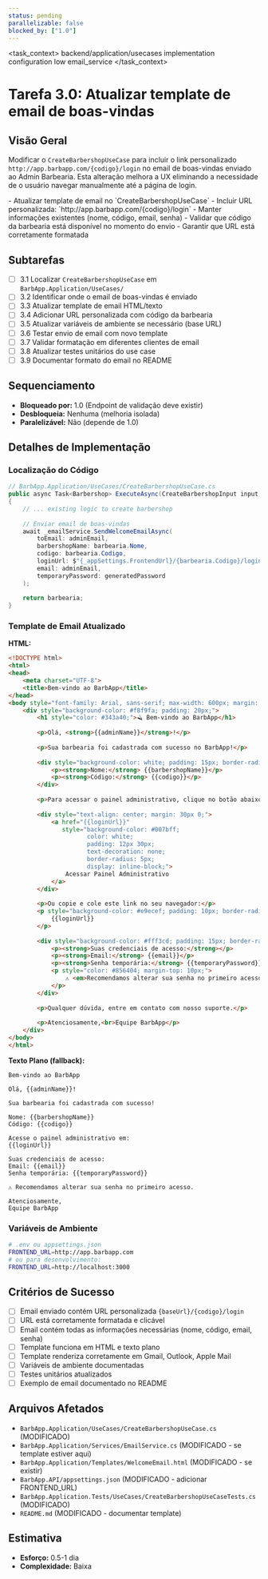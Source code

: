 ```yaml
---
status: pending
parallelizable: false
blocked_by: ["1.0"]
---
```


<task_context>
<domain>backend/application/usecases</domain>
<type>implementation</type>
<scope>configuration</scope>
<complexity>low</complexity>
<dependencies>email_service</dependencies>
<unblocks></unblocks>
</task_context>

# Tarefa 3.0: Atualizar template de email de boas-vindas

## Visão Geral

Modificar o `CreateBarbershopUseCase` para incluir o link personalizado `http://app.barbapp.com/{codigo}/login` no email de boas-vindas enviado ao Admin Barbearia. Esta alteração melhora a UX eliminando a necessidade de o usuário navegar manualmente até a página de login.

<requirements>
- Atualizar template de email no `CreateBarbershopUseCase`
- Incluir URL personalizada: `http://app.barbapp.com/{codigo}/login`
- Manter informações existentes (nome, código, email, senha)
- Validar que código da barbearia está disponível no momento do envio
- Garantir que URL está corretamente formatada
</requirements>

## Subtarefas

- [ ] 3.1 Localizar `CreateBarbershopUseCase` em `BarbApp.Application/UseCases/`
- [ ] 3.2 Identificar onde o email de boas-vindas é enviado
- [ ] 3.3 Atualizar template de email HTML/texto
- [ ] 3.4 Adicionar URL personalizada com código da barbearia
- [ ] 3.5 Atualizar variáveis de ambiente se necessário (base URL)
- [ ] 3.6 Testar envio de email com novo template
- [ ] 3.7 Validar formatação em diferentes clientes de email
- [ ] 3.8 Atualizar testes unitários do use case
- [ ] 3.9 Documentar formato do email no README

## Sequenciamento

- **Bloqueado por:** 1.0 (Endpoint de validação deve existir)
- **Desbloqueia:** Nenhuma (melhoria isolada)
- **Paralelizável:** Não (depende de 1.0)

## Detalhes de Implementação

### Localização do Código

```csharp
// BarbApp.Application/UseCases/CreateBarbershopUseCase.cs
public async Task<Barbershop> ExecuteAsync(CreateBarbershopInput input)
{
    // ... existing logic to create barbershop
    
    // Enviar email de boas-vindas
    await _emailService.SendWelcomeEmailAsync(
        toEmail: adminEmail,
        barbershopName: barbearia.Nome,
        codigo: barbearia.Codigo,
        loginUrl: $"{_appSettings.FrontendUrl}/{barbearia.Codigo}/login",
        email: adminEmail,
        temporaryPassword: generatedPassword
    );
    
    return barbearia;
}
```

### Template de Email Atualizado

**HTML:**
```html
<!DOCTYPE html>
<html>
<head>
    <meta charset="UTF-8">
    <title>Bem-vindo ao BarbApp</title>
</head>
<body style="font-family: Arial, sans-serif; max-width: 600px; margin: 0 auto;">
    <div style="background-color: #f8f9fa; padding: 20px;">
        <h1 style="color: #343a40;">🪒 Bem-vindo ao BarbApp</h1>
        
        <p>Olá, <strong>{{adminName}}</strong>!</p>
        
        <p>Sua barbearia foi cadastrada com sucesso no BarbApp!</p>
        
        <div style="background-color: white; padding: 15px; border-radius: 5px; margin: 20px 0;">
            <p><strong>Nome:</strong> {{barbershopName}}</p>
            <p><strong>Código:</strong> {{codigo}}</p>
        </div>
        
        <p>Para acessar o painel administrativo, clique no botão abaixo:</p>
        
        <div style="text-align: center; margin: 30px 0;">
            <a href="{{loginUrl}}" 
               style="background-color: #007bff; 
                      color: white; 
                      padding: 12px 30px; 
                      text-decoration: none; 
                      border-radius: 5px;
                      display: inline-block;">
                Acessar Painel Administrativo
            </a>
        </div>
        
        <p>Ou copie e cole este link no seu navegador:</p>
        <p style="background-color: #e9ecef; padding: 10px; border-radius: 3px; word-break: break-all;">
            {{loginUrl}}
        </p>
        
        <div style="background-color: #fff3cd; padding: 15px; border-radius: 5px; margin: 20px 0;">
            <p><strong>Suas credenciais de acesso:</strong></p>
            <p><strong>Email:</strong> {{email}}</p>
            <p><strong>Senha temporária:</strong> {{temporaryPassword}}</p>
            <p style="color: #856404; margin-top: 10px;">
                ⚠️ <em>Recomendamos alterar sua senha no primeiro acesso.</em>
            </p>
        </div>
        
        <p>Qualquer dúvida, entre em contato com nosso suporte.</p>
        
        <p>Atenciosamente,<br>Equipe BarbApp</p>
    </div>
</body>
</html>
```

**Texto Plano (fallback):**
```text
Bem-vindo ao BarbApp

Olá, {{adminName}}!

Sua barbearia foi cadastrada com sucesso!

Nome: {{barbershopName}}
Código: {{codigo}}

Acesse o painel administrativo em:
{{loginUrl}}

Suas credenciais de acesso:
Email: {{email}}
Senha temporária: {{temporaryPassword}}

⚠️ Recomendamos alterar sua senha no primeiro acesso.

Atenciosamente,
Equipe BarbApp
```

### Variáveis de Ambiente

```bash
# .env ou appsettings.json
FRONTEND_URL=http://app.barbapp.com
# ou para desenvolvimento:
FRONTEND_URL=http://localhost:3000
```

## Critérios de Sucesso

- [ ] Email enviado contém URL personalizada `{baseUrl}/{codigo}/login`
- [ ] URL está corretamente formatada e clicável
- [ ] Email contém todas as informações necessárias (nome, código, email, senha)
- [ ] Template funciona em HTML e texto plano
- [ ] Template renderiza corretamente em Gmail, Outlook, Apple Mail
- [ ] Variáveis de ambiente documentadas
- [ ] Testes unitários atualizados
- [ ] Exemplo de email documentado no README

## Arquivos Afetados

- `BarbApp.Application/UseCases/CreateBarbershopUseCase.cs` (MODIFICADO)
- `BarbApp.Application/Services/EmailService.cs` (MODIFICADO - se template estiver aqui)
- `BarbApp.Application/Templates/WelcomeEmail.html` (MODIFICADO - se existir)
- `BarbApp.API/appsettings.json` (MODIFICADO - adicionar FRONTEND_URL)
- `BarbApp.Application.Tests/UseCases/CreateBarbershopUseCaseTests.cs` (MODIFICADO)
- `README.md` (MODIFICADO - documentar template)

## Estimativa

- **Esforço:** 0.5-1 dia
- **Complexidade:** Baixa
